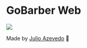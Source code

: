 # GoBarber Web

![](/src/assets/logo.svg)

Made by [Julio Azevedo](https://github.com/julioaze) :rocket:
